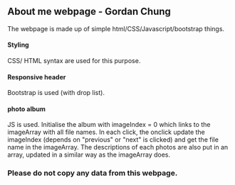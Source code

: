 ## About me webpage - Gordan Chung
The webpage is made up of simple html/CSS/Javascript/bootstrap things.

#### Styling 
CSS/ HTML syntax are used for this purpose. 

#### Responsive header
Bootstrap is used (with drop list).

#### photo album
JS is used. Initialise the album with imageIndex = 0 which links to the imageArray with all file names. In each click, the onclick update the imageIndex (depends on "previous" or "next" is clicked) and get the file name in the imageArray. The descriptions of each photos are also put in an array, updated in a similar way as the imageArray does.

### Please do not copy any data from this webpage.

